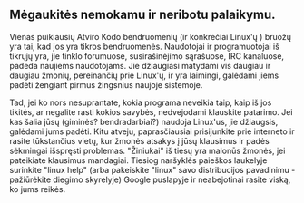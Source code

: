 

<div id="corps">

<h2>M&#279;gaukit&#279;s nemokamu ir neribotu palaikymu.</h2>

Vienas puikiausi&#371; Atviro Kodo bendruomeni&#371; (ir konkre&#269;iai Linux'&#371; ) bruo&#382;&#371; yra tai, kad jos yra tikros bendruomen&#279;s. Naudotojai ir programuotojai i&#353; tikr&#371;j&#371; yra, jie tinklo forumuose, susira&#353;in&#279;jimo s&#261;ra&#353;uose, IRC kanaluose, padeda naujiems naudotojams. Jie d&#382;iaugiasi matydami vis daugiau ir daugiau &#382;moni&#371;, pereinan&#269;i&#371; prie Linux'&#371;, ir yra laimingi, gal&#279;dami jiems pad&#279;ti &#382;engiant pirmus &#382;ingsnius naujoje sistemoje. 

Tad, jei ko nors nesuprantate, kokia programa neveikia taip, kaip i&#353; jos tikit&#279;s, ar negalite rasti kokios savyb&#279;s, nedvejodami klauskite patarimo. Jei kas &#353;alia j&#363;s&#371; (gimin&#279;s? bendradarbiai?) naudoja Linux'us, jie d&#382;iaugsis, gal&#279;dami jums pad&#279;ti. Kitu atveju, papras&#269;iausiai prisijunkite prie interneto ir rasite t&#363;kstan&#269;ius viet&#371;, kur &#382;mon&#279;s atsakys &#303; j&#363;s&#371; klausimus ir pad&#279;s s&#279;kmingai i&#353;spr&#281;sti problemas. "&#381;iniukai" i&#353; ties&#371; yra malon&#363;s &#382;mon&#279;s, jei pateikiate klausimus mandagiai. Tiesiog nar&#353;ykl&#279;s paie&#353;kos laukelyje surinkite "linux help" (arba pakeiskite "linux" savo distribucijos pavadinimu - pa&#382;i&#363;r&#279;kite diegimo skyrelyje) Google puslapyje ir neabejotinai rasite visk&#261;, ko jums reik&#279;s.

</div>


